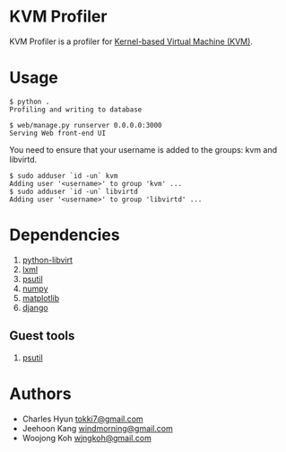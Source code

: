 # KVM Profiler
KVM Profiler is a profiler for [Kernel-based Virtual Machine (KVM)](http://www.linux-kvm.org).

# Usage
    $ python .
    Profiling and writing to database

    $ web/manage.py runserver 0.0.0.0:3000
    Serving Web front-end UI

You need to ensure that your username is added to the groups: kvm and libvirtd.

    $ sudo adduser `id -un` kvm
    Adding user '<username>' to group 'kvm' ...
    $ sudo adduser `id -un` libvirtd
    Adding user '<username>' to group 'libvirtd' ...

# Dependencies
1. [python-libvirt](http://packages.ubuntu.com/search?keywords=python-libvirt)
1. [lxml](http://pypi.python.org/pypi/lxml)
1. [psutil](http://pypi.python.org/pypi/psutil)
1. [numpy](http://numpy.scipy.org/)
1. [matplotlib](http://matplotlib.sourceforge.net/)
1. [django](http://www.djangoproject.com/)

## Guest tools
1. [psutil](http://pypi.python.org/pypi/psutil)

# Authors
* Charles Hyun <tokki7@gmail.com>
* Jeehoon Kang <windmorning@gmail.com>
* Woojong Koh  <wjngkoh@gmail.com>

